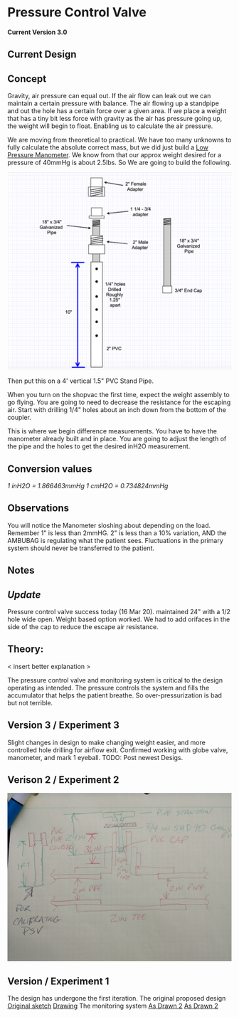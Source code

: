 # Pressure Control Valve

**Current Version 3.0**

## Current Design

## Concept
Gravity, air pressure can equal out. If the air flow can leak out we can maintain a certain pressure with balance. The air flowing up a standpipe and out the hole has a certain force over a given area. If we place a weight that has a tiny bit less force with gravity as the air has pressure going up, the weight will begin to float. Enabling us to calculate the air pressure.

We are moving from theoretical to practical. We have too many unknowns to fully calculate the absolute correct mass, but we did just build a [Low Pressure Manometer](System/LowPressureManometer/README.md). We know from <calculation reference> that our approx weight desired for a pressure of 40mmHg is about 2.5lbs. So We are going to build the following.

![Weight Assembly Drawing](PCVv3.png)

Then put this on a 4' vertical 1.5" PVC Stand Pipe.

When you turn on the shopvac the first time, expect the weight assembly to go flying. You are going to need to decrease the resistance for the escaping air.
Start with drilling 1/4" holes about an inch down from the bottom of the coupler.


This is where we begin difference measurements. You have to have the manometer already built and in place. You are going to adjust the length of the pipe and the holes to get the desired inH2O measurement.

## Conversion values
*1 inH2O = 1.866463mmHg*
*1 cmH2O = 0.734824mmHg*

## Observations
You will notice the Manometer sloshing about depending on the load.
Remember 1" is less than 2mmHG. 2" is less than a 10% variation, AND the AMBUBAG is regulating what the patient sees. Fluctuations in the primary system should never be transferred to the patient.



## Notes

## *Update*
Pressure control valve success today (16 Mar 20). maintained 24" with a 1/2 hole wide open. Weight based option worked. We had to add orifaces in the side of the cap to reduce the escape air resistance.

## Theory:
< insert better explanation >


The pressure control valve and monitoring system is critical to the design operating as intended. The pressure controls the system and fills the accumulator that helps the patient breathe. So over-pressurization is bad but not terrible.

## Version 3 / Experiment 3
Slight changes in design to make changing weight easier, and more controlled hole drilling for airflow exit. Confirmed working with globe valve, manometer, and mark 1 eyeball. TODO: Post newest Desigs.


## Verison 2 / Experiment 2
![Original Sketch](PCVv2_sketch.jpg)

## Version / Experiment 1
The design has undergone the first iteration.
The original proposed design
[Original sketch](System/RawDesigns/pressurecontrolsketch.jpg)
[Drawing](System/RawDesigns/pressurecontrol_drawing.jpg)
The monitoring system
[As Drawn 2](System/RawDesigns/psv_m_sketch.jpg)
[As Drawn 2](System/RawDesigns/psv_m_drawing.jpg)
